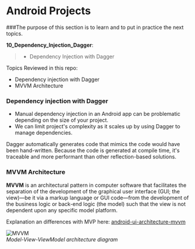 # Android Projects
###The purpose of this section is to learn and to put in practice the next topics.

__10_Dependency_Injection_Dagger__:<br>
> - Dependency Injection with Dagger
  
Topics Reviewed in this repo:
  - Dependency injection with Dagger 
  - MVVM Architecture



### Dependency injection with Dagger 

- Manual dependency injection in an Android app can be problematic depending on the size of your project. 
- We can limit project's complexity as it scales up by using Dagger to manage dependencies.

Dagger automatically generates code that mimics the code would have been hand-written. 
Because the code is generated at compile time, it's traceable and more performant than other reflection-based solutions.

### MVVM Architecture

__MVVM__ is an architectural pattern in computer software that facilitates the separation of the development of the graphical user interface (GUI; the view)—be it via a markup language or GUI code—from the development of the business logic or back-end logic (the model) such that the view is not dependent upon any specific model platform.

Explanation an differences with MVP here: [android-ui-architecture-mvvm](https://blog.dashlane.com/android-ui-architecture-mvvm/)

![MVVM](https://blog.dashlane.com/wp-content/uploads/2022/07/MVVM.png) <br>
*Model-View-ViewModel architecture diagram*
